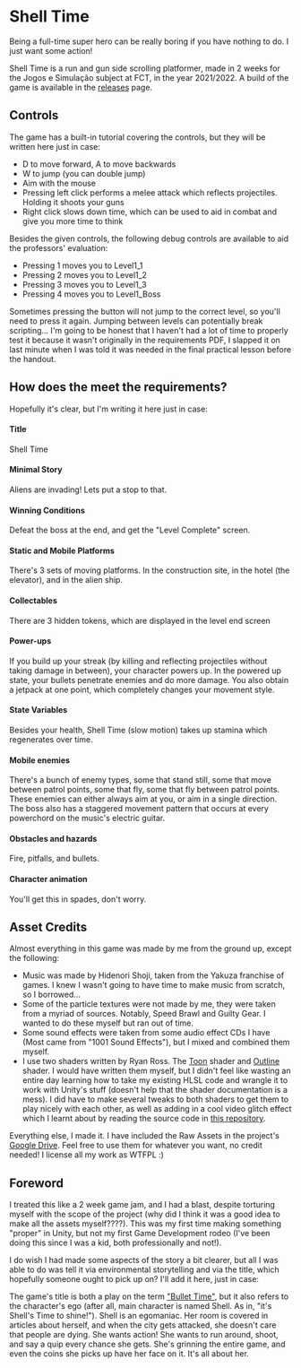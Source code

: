 # Shell Time

Being a full-time super hero can be really boring if you have nothing to do. I just want some action! 

Shell Time is a run and gun side scrolling platformer, made in 2 weeks for the Jogos e Simulação subject at FCT, in the year 2021/2022. A build of the game is available in the [releases](../../releases) page.


## Controls

The game has a built-in tutorial covering the controls, but they will be written here just in case:
* D to move forward, A to move backwards
* W to jump (you can double jump)
* Aim with the mouse
* Pressing left click performs a melee attack which reflects projectiles. Holding it shoots your guns
* Right click slows down time, which can be used to aid in combat and give you more time to think

Besides the given controls, the following debug controls are available to aid the professors' evaluation:
* Pressing 1 moves you to Level1_1
* Pressing 2 moves you to Level1_2
* Pressing 3 moves you to Level1_3
* Pressing 4 moves you to Level1_Boss

Sometimes pressing the button will not jump to the correct level, so you'll need to press it again.
Jumping between levels can potentially break scripting... I'm going to be honest that I haven't had a lot of time to properly test it because it wasn't originally in the requirements PDF, I slapped it on last minute when I was told it was needed in the final practical lesson before the handout.


## How does the meet the requirements?

Hopefully it's clear, but I'm writing it here just in case:

#### Title
Shell Time

#### Minimal Story
Aliens are invading! Lets put a stop to that.

#### Winning Conditions
Defeat the boss at the end, and get the "Level Complete" screen.

#### Static and Mobile Platforms
There's 3 sets of moving platforms. In the construction site, in the hotel (the elevator), and in the alien ship.

#### Collectables
There are 3 hidden tokens, which are displayed in the level end screen

#### Power-ups
If you build up your streak (by killing and reflecting projectiles without taking damage in between), your character powers up. In the powered up state, your bullets penetrate enemies and do more damage. 
You also obtain a jetpack at one point, which completely changes your movement style.

#### State Variables
Besides your health, Shell Time (slow motion) takes up stamina which regenerates over time.

#### Mobile enemies
There's a bunch of enemy types, some that stand still, some that move between patrol points, some that fly, some that fly between patrol points. These enemies can either always aim at you, or aim in a single direction.
The boss also has a staggered movement pattern that occurs at every powerchord on the music's electric guitar.

#### Obstacles and hazards
Fire, pitfalls, and bullets.

#### Character animation
You'll get this in spades, don't worry.


## Asset Credits
Almost everything in this game was made by me from the ground up, except the following:
* Music was made by Hidenori Shoji, taken from the Yakuza franchise of games. I knew I wasn't going to have time to make music from scratch, so I borrowed...
* Some of the particle textures were not made by me, they were taken from a myriad of sources. Notably, Speed Brawl and Guilty Gear. I wanted to do these myself but ran out of time.
* Some sound effects were taken from some audio effect CDs I have (Most came from "1001 Sound Effects"), but I mixed and combined them myself.
* I use two shaders written by Ryan Ross. The [Toon](https://github.com/IronWarrior/UnityToonShader) shader and [Outline](https://github.com/IronWarrior/UnityOutlineShader) shader. I would have written them myself, but I didn't feel like wasting an entire day learning how to take my existing HLSL code and wrangle it to work with Unity's stuff (doesn't help that the shader documentation is a mess). I did have to make several tweaks to both shaders to get them to play nicely with each other, as well as adding in a cool video glitch effect which I learnt about by reading the source code in [this repository](https://github.com/keijiro/KinoGlitch).

Everything else, I made it. I have included the Raw Assets in the project's [Google Drive](https://drive.google.com/drive/u/1/folders/1LjgYdFYKpYOtT2UIXvhdY1lmiuzb3UDS). Feel free to use them for whatever you want, no credit needed! I license all my work as WTFPL :)


## Foreword
I treated this like a 2 week game jam, and I had a blast, despite torturing myself with the scope of the project (why did I think it was a good idea to make all the assets myself????). This was my first time making something "proper" in Unity, but not my first Game Development rodeo (I've been doing this since I was a kid, both professionally and not!). 

I do wish I had made some aspects of the story a bit clearer, but all I was able to do was tell it via environmental storytelling and via the title, which hopefully someone ought to pick up on? I'll add it here, just in case:

The game's title is both a play on the term ["Bullet Time"](https://en.wikipedia.org/wiki/Bullet_time), but it also refers to the character's ego (after all, main character is named Shell. As in, "it's Shell's Time to shine!"). Shell is an egomaniac. Her room is covered in articles about herself, and when the city gets attacked, she doesn't care that people are dying. She wants action! She wants to run around, shoot, and say a quip every chance she gets. She's grinning the entire game, and even the coins she picks up have her face on it. It's all about her.